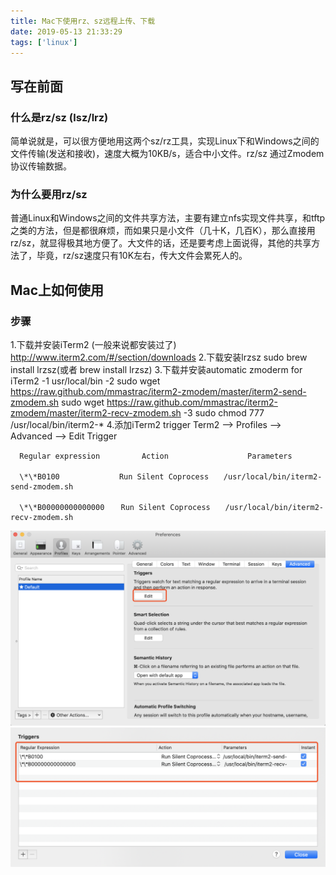 ```yaml
---
title: Mac下使用rz、sz远程上传、下载
date: 2019-05-13 21:33:29
tags: ['linux']
---
```

## 写在前面
### 什么是rz/sz (lsz/lrz)

简单说就是，可以很方便地用这两个sz/rz工具，实现Linux下和Windows之间的文件传输(发送和接收)，速度大概为10KB/s，适合中小文件。rz/sz 通过Zmodem协议传输数据。
### 为什么要用rz/sz
普通Linux和Windows之间的文件共享方法，主要有建立nfs实现文件共享，和tftp之类的方法，但是都很麻烦，而如果只是小文件（几十K，几百K），那么直接用rz/sz，就显得极其地方便了。大文件的话，还是要考虑上面说得，其他的共享方法了，毕竟，rz/sz速度只有10K左右，传大文件会累死人的。
## Mac上如何使用
### 步骤
1.下载并安装iTerm2 (一般来说都安装过了)
http://www.iterm2.com/#/section/downloads
2.下载安装lrzsz
sudo brew install lrzsz(或者 brew install lrzsz)
3.下载并安装automatic zmoderm for iTerm2
-1 usr/local/bin
-2 sudo wget https://raw.github.com/mmastrac/iterm2-zmodem/master/iterm2-send-zmodem.sh
sudo wget https://raw.github.com/mmastrac/iterm2-zmodem/master/iterm2-recv-zmodem.sh
-3 sudo chmod 777 /usr/local/bin/iterm2-*
4.添加iTerm2 trigger
Term2 --> Profiles --> Advanced --> Edit Trigger

``` shell
  Regular expression      　　Action      　　　　　　　Parameters

  \*\*B0100　　　　　　　　Run Silent Coprocess　　/usr/local/bin/iterm2-send-zmodem.sh

  \*\*B00000000000000　  Run Silent Coprocess　　/usr/local/bin/iterm2-recv-zmodem.sh
```
![](https://github.com/chengheai/review-demo-image/blob/master/WX20190513-215337@2x.png?raw=true)
![](https://github.com/chengheai/review-demo-image/blob/master/WX20190513-215356@2x.png?raw=true)


